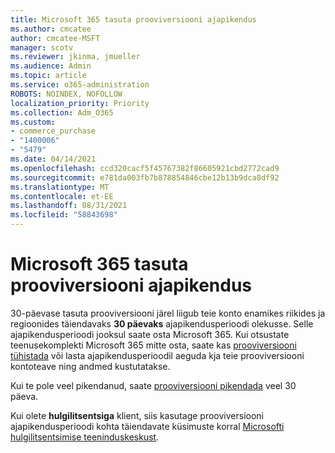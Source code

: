 ```yaml
---
title: Microsoft 365 tasuta prooviversiooni ajapikendus
ms.author: cmcatee
author: cmcatee-MSFT
manager: scotv
ms.reviewer: jkinma, jmueller
ms.audience: Admin
ms.topic: article
ms.service: o365-administration
ROBOTS: NOINDEX, NOFOLLOW
localization_priority: Priority
ms.collection: Adm_O365
ms.custom:
- commerce_purchase
- "1400006"
- "5479"
ms.date: 04/14/2021
ms.openlocfilehash: ccd320cacf5f45767382f86605921cbd2772cad9
ms.sourcegitcommit: e781da003fb7b878854846cbe12b13b9dca8df92
ms.translationtype: MT
ms.contentlocale: et-EE
ms.lasthandoff: 08/31/2021
ms.locfileid: "58843698"
---
```

# <a name="grace-period-for-microsoft-365-free-trial"></a>Microsoft 365 tasuta prooviversiooni ajapikendus

30-päevase tasuta prooviversiooni järel liigub teie konto enamikes riikides ja regioonides täiendavaks **30 päevaks** ajapikendusperioodi olekusse. Selle ajapikendusperioodi jooksul saate osta Microsoft 365. Kui otsustate teenusekomplekti Microsoft 365 mitte osta, saate kas [prooviversiooni tühistada](https://docs.microsoft.com/microsoft-365/commerce/subscriptions/cancel-your-subscription?view=o365-worldwide) või lasta ajapikendusperioodil aeguda kja teie prooviversiooni kontoteave ning andmed kustutatakse.

Kui te pole veel pikendanud, saate [prooviversiooni pikendada](https://docs.microsoft.com/microsoft-365/commerce/extend-your-trial) veel 30 päeva.

Kui olete **hulgilitsentsiga** klient, siis kasutage prooviversiooni ajapikendusperioodi kohta täiendavate küsimuste korral [Microsofti hulgilitsentsimise teeninduskeskust](https://support.microsoft.com/help/4471406/how-to-contact-the-microsoft-volume-licensing-service-center).
